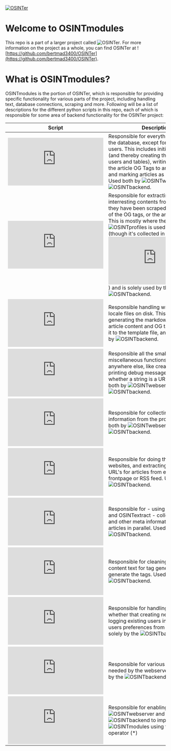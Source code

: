 [![OSINTer](https://raw.githubusercontent.com/bertmad3400/OSINTer/master/logo.png)](https://osinter.dk)
# Welcome to OSINTmodules
This repo is a part of a larger project called ![OSINTer](https://github.com/bertmad3400/OSINTer). For more information on the project as a whole, you can find OSINTer at ![https://github.com/bertmad3400/OSINTer](https://github.com/bertmad3400/OSINTer).

# What is OSINTmodules?
OSINTmodules is the portion of OSINTer, which is responsible for providing specific functionality for various parts of the project, including handling text, database connections, scraping and more. Following will be a list of descriptions for the different python scripts in this repo, each of which is responsible for some area of backend functionality for the OSINTer project:

| Script | Description |
| --- | --- |
| ![OSINTdatabase](https://github.com/bertmad3400/OSINTmodules/blob/master/OSINTdatabase.py) | Responsible for everything regarding the database, except for handling users. This includes initiating the DB (and thereby creating the relevant users and tables), writing and reading the article OG Tags to and from the DB and marking articles as saved for user. Used both by ![OSINTwebserver](https://github.com/bertmad3400/OSINTwebserver) and ![OSINTbackend](https://github.com/bertmad3400/OSINTbackend). |
| ![OSINTextract](https://github.com/bertmad3400/OSINTmodules/blob/master/OSINTextract.py) | Responsible for extracting the interresting contents from articles after they have been scraped, either in form of the OG tags, or the article content. This is mostly where the data from ![OSINTprofiles](https://github.com/bertmad3400/OSINTprofiles) is used actually used (though it's collected in ![OSINTprofiles.py](https://github.com/bertmad3400/OSINTmodules/blob/master/OSINTprofiles.py)) and is solely used by the ![OSINTbackend](https://github.com/bertmad3400/OSINTbackend). |
| ![OSINTfiles](https://github.com/bertmad3400/OSINTmodules/blob/master/OSINTfiles.py) | Responsible handling writing articles to locale files on disk. This means generating the markdown file based on article content and OG tags, and writing it to the template file, and is solely used by ![OSINTbackend](https://github.com/bertmad3400/OSINTbackend). |
| ![OSINTmisc](https://github.com/bertmad3400/OSINTmodules/blob/master/OSINTmisc.py) | Responsible all the small, miscellaneous functions that didn't fit anywhere else, like creating folders, printing debug messages or verifying whether a string is a URL or not. Used both by ![OSINTwebserver](https://github.com/bertmad3400/OSINTwebserver) and ![OSINTbackend](https://github.com/bertmad3400/OSINTbackend). |
| ![OSINTprofiles](https://github.com/bertmad3400/OSINTmodules/blob/master/OSINTprofiles.py) | Responsible for collecting the relevant information from the profiles. Used both by ![OSINTwebserver](https://github.com/bertmad3400/OSINTwebserver) and ![OSINTbackend](https://github.com/bertmad3400/OSINTbackend). |
| ![OSINTscraping](https://github.com/bertmad3400/OSINTmodules/blob/master/OSINTscraping.py) | Responsible for doing the scraping of websites, and extracting the list of URL's for articles from either the frontpage or RSS feed. Used soleley by ![OSINTbackend](https://github.com/bertmad3400/OSINTbackend). |
| ![OSINTtags](https://github.com/bertmad3400/OSINTmodules/blob/master/OSINTtags.py) | Responsible for - using OSINTscraping and OSINTextract - collect OG tags and other meta information from articles in parallel. Used soleley by ![OSINTbackend](https://github.com/bertmad3400/OSINTbackend). |
| ![OSINTtext](https://github.com/bertmad3400/OSINTmodules/blob/master/OSINTtext.py) | Responsible for cleaning the article content text for tag generation and generate the tags. Used soleley by ![OSINTbackend](https://github.com/bertmad3400/OSINTbackend). |
| ![OSINTuser](https://github.com/bertmad3400/OSINTmodules/blob/testing/OSINTuser.py) | Responsible for handling the users, whether that creating new users, logging existing users in or gathering a users preferences from the DB. Used solely by the ![OSINTbackend](https://github.com/bertmad3400/OSINTbackend). |
| ![OSINTwebserver](https://github.com/bertmad3400/OSINTmodules/blob/testing/OSINTwebserver.py) | Responsible for various function needed by the webserver. Used solely by the ![OSINTbackend](https://github.com/bertmad3400/OSINTbackend). |
| ![\_\_init\_\_.py](https://github.com/bertmad3400/OSINTmodules/blob/testing/__init__.py) | Responsible for enabling ![OSINTwebserver](https://github.com/bertmad3400/OSINTwebserver) and ![OSINTbackend](https://github.com/bertmad3400/OSINTbackend) to import scripts from ![OSINTmodules](https://github.com/bertmad3400/OSINTmodules) using the wildcard operator (\*)|
